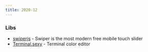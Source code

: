 ```yaml
---
title: 2020-12
---
```


### Libs

- [swiperjs](https://swiperjs.com/) - Swiper is the most modern free mobile touch slider
- [Terminal.sexy](https://terminal.sexy/) - Terminal color editor

